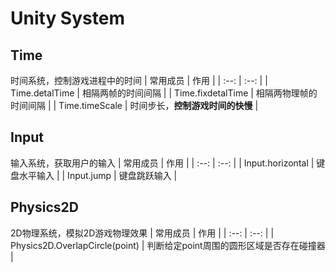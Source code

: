 # Unity System

## Time
时间系统，控制游戏进程中的时间
| 常用成员 | 作用 |
| :--: | :--: |
| Time.detalTime | 相隔两帧的时间间隔 |
| Time.fixdetalTime | 相隔两物理帧的时间间隔 |
| Time.timeScale | 时间步长，**控制游戏时间的快慢** |

## Input
输入系统，获取用户的输入
| 常用成员 | 作用 |
| :--: | :--: |
| Input.horizontal | 键盘水平输入 |
| Input.jump | 键盘跳跃输入 |

## Physics2D
2D物理系统，模拟2D游戏物理效果
| 常用成员 | 作用 |
| :--: | :--: |
| Physics2D.OverlapCircle(point) | 判断给定point周围的圆形区域是否存在碰撞器 |

